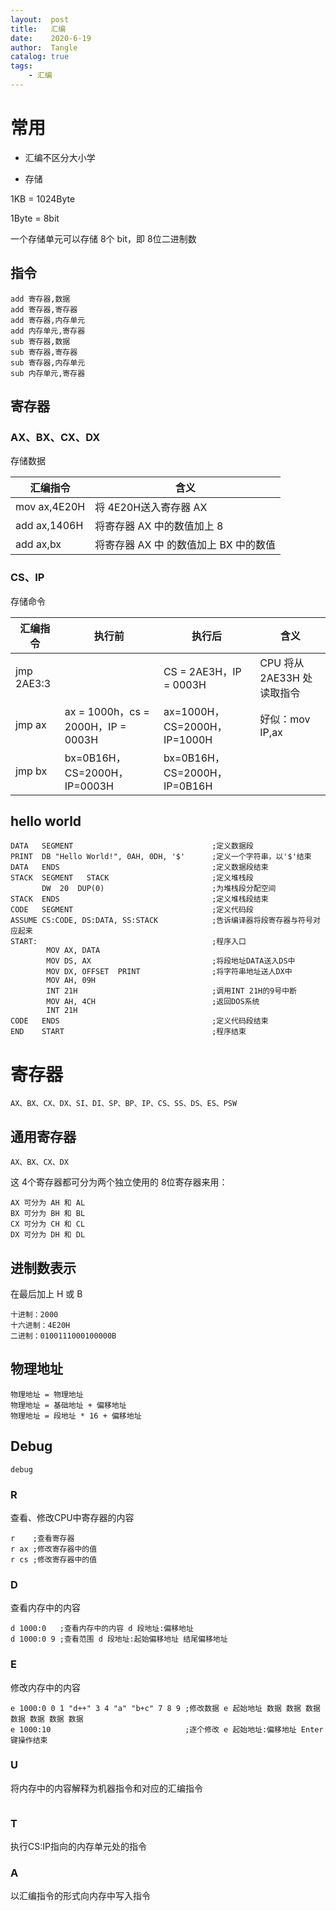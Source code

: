 ```yaml
---
layout:  post
title:   汇编
date:    2020-6-19
author:  Tangle
catalog: true
tags:
    - 汇编
---
```


# 常用

- 汇编不区分大小学

- 存储

1KB = 1024Byte

1Byte = 8bit

一个存储单元可以存储 8个 bit，即 8位二进制数

## 指令

```
add 寄存器,数据
add 寄存器,寄存器
add 寄存器,内存单元
add 内存单元,寄存器
sub 寄存器,数据
sub 寄存器,寄存器
sub 寄存器,内存单元
sub 内存单元,寄存器
```

## 寄存器

### AX、BX、CX、DX

存储数据

| 汇编指令     | 含义                                  |
| ------------ | ------------------------------------- |
| mov ax,4E20H | 将 4E20H送入寄存器 AX                 |
| add ax,1406H | 将寄存器 AX 中的数值加上 8            |
| add ax,bx    | 将寄存器 AX 中 的数值加上 BX 中的数值 |

### CS、IP

存储命令

| 汇编指令   | 执行前 | 执行后                 | 含义                       |
| ---------- | ------ | ---------------------- | -------------------------- |
| jmp 2AE3:3 |        | CS = 2AE3H，IP = 0003H | CPU 将从 2AE33H 处读取指令 |
| jmp ax     | ax = 1000h，cs = 2000H，IP = 0003H | ax=1000H，CS=2000H，IP=1000H | 好似：mov IP,ax |
| jmp bx | bx=0B16H，CS=2000H，IP=0003H | bx=0B16H，CS=2000H，IP=0B16H |                            |

## hello world

```
DATA   SEGMENT                               ;定义数据段
PRINT  DB "Hello World!", 0AH, 0DH, '$'      ;定义一个字符串，以'$'结束
DATA   ENDS                                  ;定义数据段结束
STACK  SEGMENT   STACK                       ;定义堆栈段 
       DW  20  DUP(0)                        ;为堆栈段分配空间
STACK  ENDS                                  ;定义堆栈段结束
CODE   SEGMENT                               ;定义代码段
ASSUME CS:CODE, DS:DATA, SS:STACK            ;告诉编译器将段寄存器与符号对应起来
START:                                       ;程序入口
        MOV AX, DATA                         
        MOV DS, AX                           ;将段地址DATA送入DS中
        MOV DX, OFFSET  PRINT                ;将字符串地址送人DX中
        MOV AH, 09H
        INT 21H                              ;调用INT 21H的9号中断
        MOV AH, 4CH                          ;返回DOS系统
        INT 21H
CODE   ENDS                                  ;定义代码段结束
END    START                                 ;程序结束
```

# 寄存器

```
AX、BX、CX、DX、SI、DI、SP、BP、IP、CS、SS、DS、ES、PSW
```

## 通用寄存器

```
AX、BX、CX、DX
```

这 4个寄存器都可分为两个独立使用的 8位寄存器来用：

```
AX 可分为 AH 和 AL
BX 可分为 BH 和 BL
CX 可分为 CH 和 CL
DX 可分为 DH 和 DL
```

## 进制数表示

在最后加上 H 或 B

```
十进制：2000
十六进制：4E20H
二进制：0100111000100000B
```

## 物理地址

```
物理地址 = 物理地址
物理地址 = 基础地址 + 偏移地址
物理地址 = 段地址 * 16 + 偏移地址
```

## Debug

```shell
debug
```

### R

查看、修改CPU中寄存器的内容

```
r    ;查看寄存器
r ax ;修改寄存器中的值
r cs ;修改寄存器中的值
```

### D

查看内存中的内容

```
d 1000:0   ;查看内存中的内容 d 段地址:偏移地址
d 1000:0 9 ;查看范围 d 段地址:起始偏移地址 结尾偏移地址
```
### E

修改内存中的内容

```
e 1000:0 0 1 "d++" 3 4 "a" "b+c" 7 8 9 ;修改数据 e 起始地址 数据 数据 数据 数据 数据 数据 数据
e 1000:10                              ;逐个修改 e 起始地址:偏移地址 Enter 键操作结束
```

### U

将内存中的内容解释为机器指令和对应的汇编指令

```
```

### T

执行CS:IP指向的内存单元处的指令

### A

以汇编指令的形式向内存中写入指令
